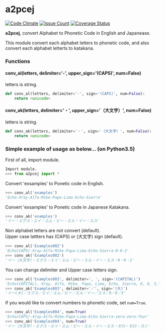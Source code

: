 a2pcej
======
[![Code Climate](https://codeclimate.com/github/kacchan822/a2pcej/badges/gpa.svg)](https://codeclimate.com/github/kacchan822/a2pcej)
[![Issue Count](https://codeclimate.com/github/kacchan822/a2pcej/badges/issue_count.svg)](https://codeclimate.com/github/kacchan822/a2pcej)
[![Coverage Status](https://coveralls.io/repos/github/kacchan822/a2pcej/badge.svg?branch=master)](https://coveralls.io/github/kacchan822/a2pcej?branch=master)


__a2pcej__, convert Alphabet to Phonetic Code in English and Japanease.

This module convert each alphabet letters to phonetic code,
and also convert each alphabet letterts to katakana.


### Functions
#### conv_al(letters, delimiter='-', upper_sign='(CAPS)', num=False)
letters is string.

```python
def conv_al(letters, delimiter='-', sign='(CAPS)', num=False):
    return <unicode>
```
#### conv_ak(letters, delimiter='・', upper_sign='（大文字）', num=False)
letters is string.
```python
def conv_ak(letters, delimiter='・', sign='（大文字）', num=False):
    return <unicode>
```

### Simple example of usage as below... (on Python3.5)
First of all, import module.
```python
Import module.
>>> from a2pcej import *
```
Convert 'exsamples' to Ponetic code in English.
```python
>>> conv_al('examples')
'Echo-Xray-Alfa-Mike-Papa-Lima-Echo-Sierra'
```

Convert 'exsamples' to Ponetic code in Japanese Katakana.
```python
>>> conv_ak('examples')
'イー・エクス・エイ・エム・ピー・エル・イー・エス'
```

Non alphabet letters are not convert (default).  
Upper case lattters has (CAPS) or (大文字) sign (default).
```python
>>> conv_al('Examples002')
'Echo(CAPS)-Xray-Alfa-Mike-Papa-Lima-Echo-Sierra-0-0-2'
>>> conv_ak('Examples002')
'イー（大文字）・エクス・エイ・エム・ピー・エル・イー・エス・0・0・2'
```

You can change delimiter and Upper case letters sign.
```python
>>> conv_al('Examples003', delimiter=', ', sign='(CAPITAL)')
'Echo(CAPITAL), Xray, Alfa, Mike, Papa, Lima, Echo, Sierra, 0, 0, 3,'
>>> conv_ak('Examples003', delimiter='／', sign='(大)')
'イー(大)／エクス／エイ／エム／ピー／エル／イー／エス／0／0／3'
```

If you would like to convert numbers to phonetic code, set `num=True`.
```python
>>> conv_al('Examples004', num=True)
'Echo(CAPS)-Xray-Alfa-Mike-Papa-Lima-Echo-Sierra-zero-zero-four'
>>> conv_ak('Examples004', num=True)
'イー（大文字）・エクス・エイ・エム・ピー・エル・イー・エス・ゼロ・ゼロ・ヨン'
```
